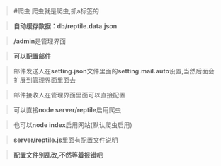 >#爬虫
>爬虫就是爬虫,抓a标签的

>**自动缓存数据：db/reptile.data.json**

>**/admin**是管理界面

>**可以配置邮件**

>邮件发送人在**setting.json**文件里面的**setting.mail.auto**设置,当然后面会扩展到管理界面里面去

>邮件接收人在管理界面里面可以直接配置

>可以直接**node server/reptile**启用爬虫

>也可以**node index**启用网站(默认爬虫启用)

>**server/reptile.js**里面有配置文件说明

>**配置文件别乱改,不然等着报错吧**
